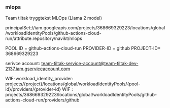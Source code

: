 ### mlops

Team tiltak tryggtekst MLOps (Llama 2 model)

principalSet://iam.googleapis.com/projects/368669329223/locations/global/workloadIdentityPools/github-actions-cloud-run/attribute.repository/navikt/mlops

POOL ID = github-actions-cloud-run
PROVIDER-ID = github
PROJECT-ID= 368669329223

serivce account: team-tiltak-service-account@team-tiltak-dev-2137.iam.gserviceaccount.com

WIF-workload_identity_provider: projects/{project}/locations/global/workloadIdentityPools/{pool-id}/providers/{provider-id}
WIF : projects/368669329223/locations/global/workloadIdentityPools/github-actions-cloud-run/providers/github
